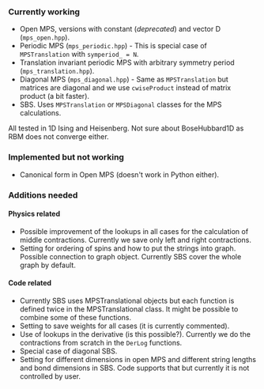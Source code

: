 ### Currently working
- Open MPS, versions with constant (*deprecated*) and vector D (`mps_open.hpp`).
- Periodic MPS (`mps_periodic.hpp`) - This is special case of `MPSTranslation` with `symperiod_ = N`.
- Translation invariant periodic MPS with arbitrary symmetry period (`mps_translation.hpp`).
- Diagonal MPS (`mps_diagonal.hpp`) - Same as `MPSTranslation` but matrices are diagonal and we use `cwiseProduct` instead of matrix product (a bit faster).
- SBS. Uses `MPSTranslation` or `MPSDiagonal` classes for the MPS calculations.

All tested in 1D Ising and Heisenberg. Not sure about BoseHubbard1D as RBM does not converge either.

### Implemented but not working
- Canonical form in Open MPS (doesn't work in Python either).

### Additions needed

#### Physics related
- Possible improvement of the lookups in all cases for the calculation of middle contractions. Currently we save only left and right contractions.
- Setting for ordering of spins and how to put the strings into graph. Possible connection to graph object. Currently SBS cover the whole graph by default.

#### Code related
- Currently SBS uses MPSTranslational objects but each function is defined twice in the MPSTranslational class. It might be possible to combine some of these functions.
- Setting to save weights for all cases (it is currently commented).
- Use of lookups in the derivative (is this possible?). Currently we do the contractions from scratch in the `DerLog` functions.
- Special case of diagonal SBS.
- Setting for different dimensions in open MPS and different string lengths and bond dimensions in SBS. Code supports that but currently it is not controlled by user.


